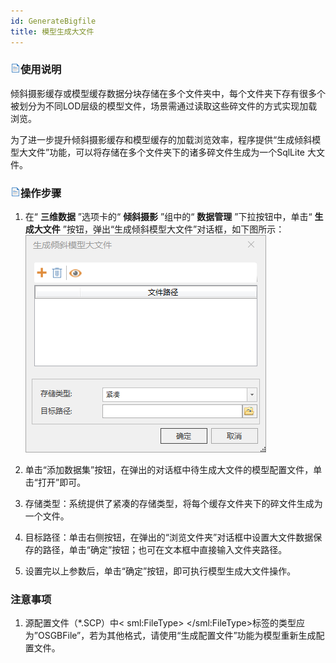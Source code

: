 ```yaml
---
id: GenerateBigfile
title: 模型生成大文件  
---  
```

### ![](../../../img/read.gif)使用说明

倾斜摄影缓存或模型缓存数据分块存储在多个文件夹中，每个文件夹下存有很多个被划分为不同LOD层级的模型文件，场景需通过读取这些碎文件的方式实现加载浏览。

为了进一步提升倾斜摄影缓存和模型缓存的加载浏览效率，程序提供“生成倾斜模型大文件”功能，可以将存储在多个文件夹下的诸多碎文件生成为一个SqlLite
大文件。

### ![](../../../img/read.gif)操作步骤

  1. 在“ **三维数据** ”选项卡的“ **倾斜摄影** ”组中的“ **数据管理** ”下拉按钮中，单击“ **生成大文件** ”按钮，弹出“生成倾斜模型大文件”对话框，如下图所示：         
![](../img/BigfileDialog.png)  
  
  2. 单击“添加数据集”按钮，在弹出的对话框中待生成大文件的模型配置文件，单击“打开”即可。
  3. 存储类型：系统提供了紧凑的存储类型，将每个缓存文件夹下的碎文件生成为一个文件。
  4. 目标路径：单击右侧按钮，在弹出的“浏览文件夹”对话框中设置大文件数据保存的路径，单击“确定”按钮；也可在文本框中直接输入文件夹路径。
  5. 设置完以上参数后，单击“确定”按钮，即可执行模型生成大文件操作。

### 注意事项

  1. 源配置文件（*.SCP）中< sml:FileType> </sml:FileType>标签的类型应为”OSGBFile”，若为其他格式，请使用“生成配置文件”功能为模型重新生成配置文件。





